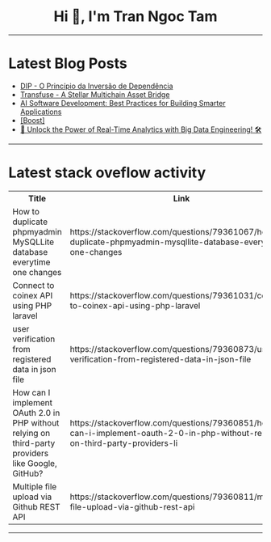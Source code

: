 <h1 align="center">Hi 👋, I'm Tran Ngoc Tam</h1>

---

# Latest Blog Posts 
<!-- BLOG-POST-LIST:START -->
- [DIP - O Princípio da Inversão de Dependência](https://dev.to/thrsouza/dip-o-principio-da-inversao-de-dependencia-3a7e)
- [Transfuse - A Stellar Multichain Asset Bridge](https://dev.to/hunterionize/transfuse-a-stellar-multichain-asset-bridge-2m6h)
- [AI Software Development: Best Practices for Building Smarter Applications](https://dev.to/joinwithken/ai-software-development-best-practices-for-building-smarter-applications-jg8)
- [[Boost]](https://dev.to/sfundomhlungu/-4jjh)
- [🚀 Unlock the Power of Real-Time Analytics with Big Data Engineering! 🛠️](https://dev.to/anshul_kichara/unlock-the-power-of-real-time-analytics-with-big-data-engineering-d1h)
<!-- BLOG-POST-LIST:END -->

---

# Latest stack oveflow activity
<table>
  <tr><th>Title</th><th>Link</th></tr>
  <!-- STACKOVERFLOW:START --><tr><td>How to duplicate phpmyadmin MySQLLite database everytime one changes</td><td>https://stackoverflow.com/questions/79361067/how-to-duplicate-phpmyadmin-mysqllite-database-everytime-one-changes</td></tr><tr><td>Connect to coinex API using PHP laravel</td><td>https://stackoverflow.com/questions/79361031/connect-to-coinex-api-using-php-laravel</td></tr><tr><td>user verification from registered data in json file</td><td>https://stackoverflow.com/questions/79360873/user-verification-from-registered-data-in-json-file</td></tr><tr><td>How can I implement OAuth 2.0 in PHP without relying on third-party providers like Google, GitHub?</td><td>https://stackoverflow.com/questions/79360851/how-can-i-implement-oauth-2-0-in-php-without-relying-on-third-party-providers-li</td></tr><tr><td>Multiple file upload via Github REST API</td><td>https://stackoverflow.com/questions/79360811/multiple-file-upload-via-github-rest-api</td></tr><!-- STACKOVERFLOW:END -->
</table>

---


